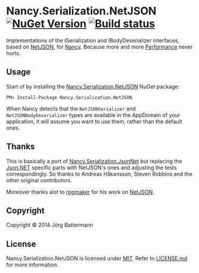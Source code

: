 # Nancy.Serialization.NetJSON [![NuGet Version](http://img.shields.io/nuget/v/Nancy.Serialization.NetJSON.svg?style=flat)](https://www.nuget.org/packages/Nancy.Serialization.NetJSON/) [![Build status](https://ci.appveyor.com/api/projects/status/ptv6byra1nq6t614)](https://ci.appveyor.com/project/jbattermann/nancy-serialization-netjson)


Implementations of the ISerialization and IBodyDeserializer interfaces, based on [NetJSON](https://github.com/rpgmaker/NetJSON), for [Nancy](http://nancyfx.org). Because more and more [Performance](https://github.com/rpgmaker/NetJSON#benchmark-how-fast) never hurts.

## Usage

Start of by installing the [Nancy.Serialization.NetJSON](https://www.nuget.org/packages/Nancy.Serialization.NetJSON/) NuGet package:

`PM> Install-Package Nancy.Serialization.NetJSON`

When Nancy detects that the `NetJSONSerializer` and `NetJSONBodyDeserializer` types are available in the AppDomain of your application, it will assume you want to use them, rather than the default ones.

## Thanks

This is basically a port of [Nancy.Serialization.JsonNet](https://github.com/NancyFx/Nancy.Serialization.JsonNet) but replacing the [Json.NET](http://json.codeplex.com/) specific parts with NetJSON's ones and adjusting the tests correspondingly. So thanks to Andreas Håkansson, Steven Robbins and the other original contributors.

Moreover thanks alot to [rpgmaker](https://github.com/rpgmaker) for his work on [NetJSON](https://github.com/rpgmaker/NetJSON).

## Copyright

Copyright © 2014 Jörg Battermann

## License

Nancy.Serialization.NetJSON is licensed under [MIT](http://www.opensource.org/licenses/mit-license.php "Read more about the MIT license form"). Refer to [LICENSE.md](https://github.com/jbattermann/Nancy.Serialization.NetJSON/blob/master/LICENSE.md) for more information.
